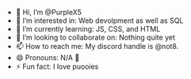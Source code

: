 - 👋 Hi, I’m @PurpleX5
- 👀 I’m interested in: Web devolpment as well as SQL
- 🌱 I’m currently learning: JS, CSS, and HTML
- 💞️ I’m looking to collaborate on: Nothing quite yet
- 📫 How to reach me: My discord handle is @not8.
- 😄 Pronouns: N/A 🗿
- ⚡ Fun fact: I love puooies

<!---
PurpleX5/PurpleX5 is a ✨ special ✨ repository because its `README.md` (this file) appears on your GitHub profile.
You can click the Preview link to take a look at your changes.
--->

